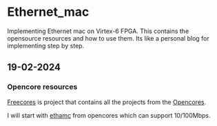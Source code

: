 # Ethernet_mac
Implementing Ethernet mac on Virtex-6 FPGA. This contains the opensource resources and how to use them. Its like a personal blog for implementing step by step.

## 19-02-2024
### Opencore resources
[Freecores](https://freecores.github.io/) is project that contains all the projects from the [Opencores](opencores.org).

I will start with [ethamc](https://github.com/freecores/ethmac) from opencores which can support 10/100Mbps.
